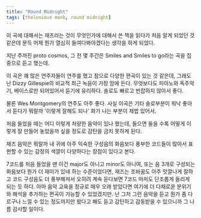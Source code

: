 ```yaml
---
title: "Round Midnight"
tags: [thelonious monk, round midnight]
---
```


이 곡에 대해서는 재즈라는 것이 무엇인가에 대해서 쓴 책을 읽다가 처음 알게 되었던 것 같은데 문득 어제 뭔가 열심히 들여다봐야겠다는 생각을 하게 되었다.

지난 주까진 proto cosmos, 그 전 몇 주간은 Smiles and Smiles to go라는 곡을 집중으로 듣고 했는데. 

이 곡은 꽤 많은 연주자들이 연주를 했고 참으로 다양한 편곡이 있는 것 같은데, 그래도 난 Dizzy Gillespie의 비교적 최근 녹음이 가장 맘에 든다. 무엇보다도 피아노와 독주악기, 베이스로만 되어있어서 듣기에 유리하다. 솔로도 빠르고 번잡하지 않아서 좋다.

물론 Wes Montgomery의 연주도 아주 좋다. 사실 이곡은 기타 솔로부분이 워낙 좋아서 듣다가 뭐랄까 '이렇게 잘해도 되나' 화가 나는 부분이 제법 있어서.

처음 들었을 때는 어디 이렇게 처량한 음악이 있나 했는데, 들으면 들을 수록 어떻게 이렇게 잘 만들어 놓았을까 싶을 정도로 감탄을 금치 못하게 된다. 

재즈 음악은 뭐랄까 내 귀에 아주 익숙한 구성음의 화음보다 풍부한 코드들이 많아서 표현할 수 있는 감정의 색깔이 다양하다는 장점이 있다고 본다.

7코드를 처음 들었을 땐 이건 major도 아니고 minor도 아니여, 또는 음 3개로 구성되는 화음보다 뭔가 더 재미가 있네 하는 수준이었다면, 재즈는 조바꿈도 아주 맛깔나게 잘하고 코드 구성음도 더 풍부해져서 오히려 계속 듣다보면 7코드 마저도 단조롭게 들리게 되는 듯 하다. 아마 음악 교육을 정규로 매우 오래 받았다면 여기에 더 다채로운 분위기와 해석을 추가하는 편곡이 가능할 수 있었겠지만. 난 그저 그런 음악을 듣고 뭔가 좀 다르구나 느낄 수 있는 정도까지만 왔다고 해도 듣고 감탄하고 감동받을 수 있으니까 그 나름 감사할 일이다. 

